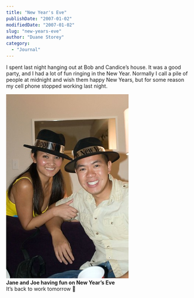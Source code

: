 ```yaml
---
title: "New Year's Eve"
publishDate: "2007-01-02"
modifiedDate: "2007-01-02"
slug: "new-years-eve"
author: "Duane Storey"
category:
  - "Journal"
---
```


I spent last night hanging out at Bob and Candice’s house. It was a good party, and I had a lot of fun ringing in the New Year. Normally I call a pile of people at midnight and wish them happy New Years, but for some reason my cell phone stopped working last night.

  
[![Jane and Joe](_images/new-years-eve-1.jpg)](http://www.flickr.com/photos/duanestorey/341938528/)  
**Jane and Joe having fun on New Year’s Eve**  
It’s back to work tomorrow 🙁